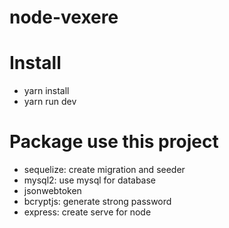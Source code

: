 # node-vexere

# Install

* yarn install
* yarn run dev

# Package use this project 

* sequelize: create migration and seeder
* mysql2: use mysql for database 
* jsonwebtoken
* bcryptjs: generate strong password
* express: create serve for node
